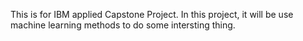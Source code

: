 This is for IBM applied Capstone Project. 
In this project, it will be use machine learning methods to do some intersting thing.

